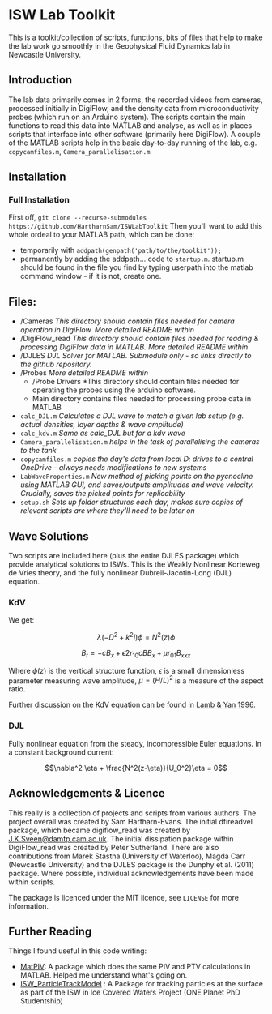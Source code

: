 # ISW Lab Toolkit

This is a toolkit/collection of scripts, functions, bits of files that help to make the lab work go smoothly in the Geophysical Fluid Dynamics lab in Newcastle University.

## Introduction
The lab data primarily comes in 2 forms, the recorded videos from cameras, processed initially in DigiFlow, and the density data from microconductivity probes (which run on an Arduino system). The scripts contain the main functions to read this data into MATLAB and analyse, as well as in places scripts that interface into other software (primarily here DigiFlow). A couple of the MATLAB scripts help in the basic day-to-day running of the lab, e.g. `copycamfiles.m`, `Camera_parallelisation.m` 

## Installation 
### Full Installation
First off, 
	```git clone --recurse-submodules https://github.com/HartharnSam/ISWLabToolkit```
Then you'll want to add this whole ordeal to your MATLAB path, which can be done:
- temporarily with  ```addpath(genpath('path/to/the/toolkit'));```
- permanently by adding the addpath... code to `startup.m`. startup.m should be found in the file you find by typing userpath into the matlab command window - if it is not, create one.

## Files:
- /Cameras *This directory should contain files needed for camera operation in DigiFlow. More detailed README within*
- /DigiFlow_read *This directory should contain files needed for reading & processing DigiFlow data in MATLAB. More detailed README within*
- /DJLES *DJL Solver for MATLAB. Submodule only - so links directly to the github repository.* 
- /Probes *More detailed README within*
	- /Probe Drivers *This directory should contain files needed for operating the probes using the arduino software. 
	- Main directory contains files needed for processing probe data in MATLAB
- `calc_DJL.m` *Calculates a DJL wave to match a given lab setup (e.g. actual densities, layer depths & wave amplitude)*
- `calc_kdv.m` *Same as calc_DJL but for a kdv wave*
- `Camera_parallelisation.m` *helps in the task of parallelising the cameras to the tank*
- `copycamfiles.m` *copies the day's data from local D: drives to a central OneDrive - always needs modifications to new systems*
- `LabWaveProperties.m` *New method of picking points on the pycnocline using MATLAB GUI, and saves/outputs amplitudes and wave velocity. Crucially, saves the picked points for replicability*
- `setup.sh` *Sets up folder structures each day, makes sure copies of relevant scripts are where they'll need to be later on*

## Wave Solutions

Two scripts are included here (plus the entire DJLES package) which provide analytical solutions to ISWs. This is the Weakly Nonlinear Korteweg de Vries theory, and the fully nonlinear Dubreil-Jacotin-Long (DJL) equation.

### KdV
We get:

$$ \lambda(-D^2+k^2 I)\phi = N^2(z)\phi $$

$$ B_t = -cB_x + \epsilon 2r_{10}cBB_x + \mu r_{01}B_{xxx} $$

Where $\phi(z)$ is the vertical structure function, $\epsilon$ is a small dimensionless parameter measuring wave amplitude, $\mu = (H/L)^2$ is a measure of the aspect ratio.

Further discussion on the KdV equation can be found in [Lamb \& Yan 1996](https://doi.org/10.1175/1520-0485(1996)026%3C2712:TEOIWU%3E2.0.CO;2). 


### DJL
Fully nonlinear equation from the steady, incompressible Euler equations. In a constant background current:

$$\nabla^2 \eta + \frac{N^2(z-\eta)}{U_0^2}\eta = 0$$

## Acknowledgements & Licence
This really is a collection of projects and scripts from various authors. The project overall was created by Sam Hartharn-Evans. The initial dfireadvel package, which became digiflow_read was created by J.K.Sveen@damtp.cam.ac.uk. The initial dissipation package within DigiFlow_read was created by Peter Sutherland. There are also contributions from Marek Stastna (University of Waterloo), Magda Carr (Newcastle University) and the DJLES package is the Dunphy et al. (2011) package. 
Where possible, individual acknowledgements have been made within scripts. 

The package is licenced under the MIT licence, see `LICENSE` for more information. 


## Further Reading
Things I found useful in this code writing:
- [MatPIV](https://www.mn.uio.no/math/english/people/aca/jks/matpiv/): A package which does the same PIV and PTV calculations in MATLAB. Helped me understand what's going on.
- [ISW_ParticleTrackModel](https://github.com/HartharnSam/ISW_ParticleTrackModel) : A Package for tracking particles at the surface as part of the ISW in Ice Covered Waters Project (ONE Planet PhD Studentship)
